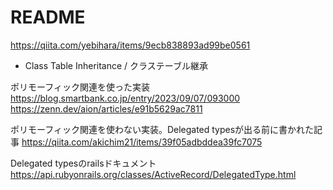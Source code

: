 # README

https://qiita.com/yebihara/items/9ecb838893ad99be0561
- Class Table Inheritance / クラステーブル継承

ポリモーフィック関連を使った実装
https://blog.smartbank.co.jp/entry/2023/09/07/093000
https://zenn.dev/aion/articles/e91b5629ac7811

ポリモーフィック関連を使わない実装。Delegated typesが出る前に書かれた記事
https://qiita.com/akichim21/items/39f05adbddea39fc7075

Delegated typesのrailsドキュメント
https://api.rubyonrails.org/classes/ActiveRecord/DelegatedType.html
